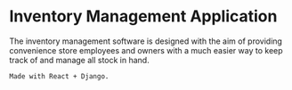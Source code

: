 # Inventory Management Application
The inventory management software is designed with the aim of providing convenience store employees and owners with
a much easier way to keep track of and manage all stock in hand.
```
Made with React + Django.
```
